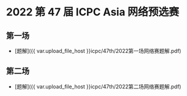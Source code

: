 # 2022 第 47 届 ICPC Asia 网络预选赛

## 第一场

* [题解]({{ var.upload_file_host }}icpc/47th/2022第一场网络赛题解.pdf)

## 第二场

* [题解]({{ var.upload_file_host }}icpc/47th/2022第二场网络赛题解.pdf)
